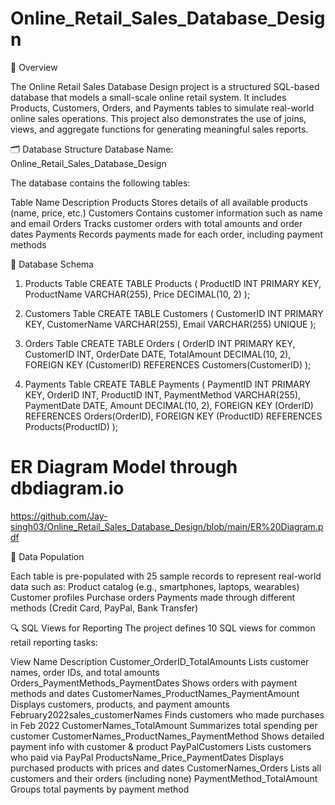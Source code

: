 # Online_Retail_Sales_Database_Design

📘 Overview

The Online Retail Sales Database Design project is a structured SQL-based database that models a small-scale online retail system.
It includes Products, Customers, Orders, and Payments tables to simulate real-world online sales operations.
This project also demonstrates the use of joins, views, and aggregate functions for generating meaningful sales reports.


🗂️ Database Structure
Database Name: Online_Retail_Sales_Database_Design

The database contains the following tables:

Table Name	                Description
Products	                  Stores details of all available products (name, price, etc.)
Customers	                  Contains customer information such as name and email
Orders	                    Tracks customer orders with total amounts and order dates
Payments	                  Records payments made for each order, including payment methods



🧱 Database Schema

1. Products Table
CREATE TABLE Products (
  ProductID INT PRIMARY KEY,
  ProductName VARCHAR(255),
  Price DECIMAL(10, 2)
);

2. Customers Table
CREATE TABLE Customers (
  CustomerID INT PRIMARY KEY,
  CustomerName VARCHAR(255),
  Email VARCHAR(255) UNIQUE
);

3. Orders Table
CREATE TABLE Orders (
  OrderID INT PRIMARY KEY,
  CustomerID INT,
  OrderDate DATE,
  TotalAmount DECIMAL(10, 2),
  FOREIGN KEY (CustomerID) REFERENCES Customers(CustomerID)
);

4. Payments Table
CREATE TABLE Payments (
  PaymentID INT PRIMARY KEY,
  OrderID INT,
  ProductID INT,
  PaymentMethod VARCHAR(255),
  PaymentDate DATE,
  Amount DECIMAL(10, 2),
  FOREIGN KEY (OrderID) REFERENCES Orders(OrderID),
  FOREIGN KEY (ProductID) REFERENCES Products(ProductID)
);



# ER Diagram Model through dbdiagram.io
https://github.com/Jay-singh03/Online_Retail_Sales_Database_Design/blob/main/ER%20Diagram.pdf


🧩 Data Population

Each table is pre-populated with 25 sample records to represent real-world data such as:
Product catalog (e.g., smartphones, laptops, wearables)
Customer profiles
Purchase orders
Payments made through different methods (Credit Card, PayPal, Bank Transfer)



🔍 SQL Views for Reporting
The project defines 10 SQL views for common retail reporting tasks:

View Name	                                                  Description
Customer_OrderID_TotalAmounts	                              Lists customer names, order IDs, and total amounts
Orders_PaymentMethods_PaymentDates	                        Shows orders with payment methods and dates
CustomerNames_ProductNames_PaymentAmount	                  Displays customers, products, and payment amounts
February2022sales_customerNames	                            Finds customers who made purchases in Feb 2022
CustomerNames_TotalAmount	                                  Summarizes total spending per customer
CustomerNames_ProductNames_PaymentMethod	                  Shows detailed payment info with customer & product
PayPalCustomers	                                            Lists customers who paid via PayPal
ProductsName_Price_PaymentDates	Displays purchased products with prices and dates
CustomerNames_Orders	Lists all customers and their orders (including none)
PaymentMethod_TotalAmount	Groups total payments by payment method
